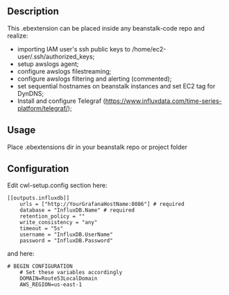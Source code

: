 ## Description
This .ebextension can be placed inside any beanstalk-code repo and realize:
 - importing IAM user's ssh public keys to /home/ec2-user/.ssh/authorized_keys;
 - setup awslogs agent;
 - configure awslogs filestreaming;
 - configure awslogs filtering and alerting (commented);
 - set sequential hostnames on beanstalk instances and set EC2 tag <CNAME> for DynDNS;
 - Install and configure Telegraf (https://www.influxdata.com/time-series-platform/telegraf/);

 ## Usage
 Place .ebextensions dir in your beanstalk repo or project folder

## Configuration
Edit cwl-setup.config section here:
```
[[outputs.influxdb]]
	urls = ["http://YourGrafanaHostName:8086"] # required
    database = "InfluxDB.Name" # required
    retention_policy = ""
    write_consistency = "any"
    timeout = "5s"
    username = "InfluxDB.UserName"
    password = "InfluxDB.Password"
```

and here:
```
# BEGIN CONFIGURATION
	# Set these variables accordingly
    DOMAIN=Route53LocalDomain
    AWS_REGION=us-east-1
```